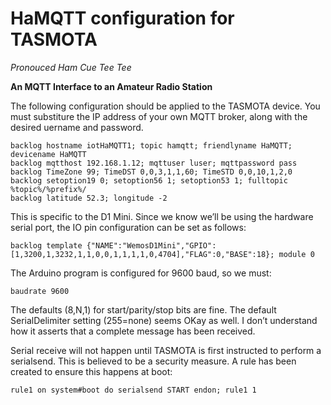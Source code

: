# HaMQTT configuration for TASMOTA
_Pronouced Ham Cue Tee Tee_

**An MQTT Interface to an Amateur Radio Station**

The following configuration should be applied to the TASMOTA device. You must substiture the IP address of your own MQTT broker, along with the desired uername and password.

```
backlog hostname iotHaMQTT1; topic hamqtt; friendlyname HaMQTT; devicename HaMQTT
backlog mqtthost 192.168.1.12; mqttuser luser; mqttpassword pass
backlog TimeZone 99; TimeDST 0,0,3,1,1,60; TimeSTD 0,0,10,1,2,0
backlog setoption19 0; setoption56 1; setoption53 1; fulltopic %topic%/%prefix%/
backlog latitude 52.3; longitude -2
```

This is specific to the D1 Mini. Since we know we’ll be using the hardware serial port, the IO pin configuration can be set as follows: 
```
backlog template {"NAME":"WemosD1Mini","GPIO":[1,3200,1,3232,1,1,0,0,1,1,1,1,0,4704],"FLAG":0,"BASE":18}; module 0
```
The Arduino program is configured for 9600 baud, so we must:
```
baudrate 9600
```
The defaults (8,N,1) for start/parity/stop bits are fine. The default SerialDelimiter setting (255=none) seems OKay as well. I don’t understand how it asserts that a complete message has been received.

Serial receive will not happen until TASMOTA is first instructed to perform a serialsend. This is believed to be a security measure. A rule has been created to ensure this happens at boot:
```
rule1 on system#boot do serialsend START endon; rule1 1
```
